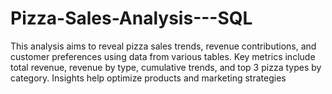 # Pizza-Sales-Analysis---SQL
This analysis aims to reveal pizza sales trends, revenue contributions, and customer preferences using data from various tables. Key metrics include total revenue, revenue by type, cumulative trends, and top 3 pizza types by category. Insights help optimize products and marketing strategies
